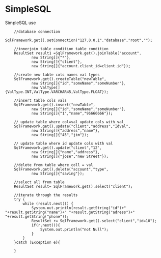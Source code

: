 # SimpleSQL
SimpleSQL use

        //database connection
        SqlFramework.get().setConnection("127.0.0.1","database","root","");
        
        //innerjoin table condition table condition
        ResultSet result1 =SqlFramework.get().joinTable("account",
                new String[]{"*"},
                new String[]{"client"},
                new String[]{"account.client_id=client.id"});
        
        //create new table cols names val types
        SqlFramework.get().createTable("newTable",
                new String[]{"id","someName","someNumber"},
                new ValType[]{ValType.INT,ValType.VARCHAR45,ValType.FLOAT});
        
        //insert table cols vals
        SqlFramework.get().insert("newTable",
                new String[]{"id","someName","someNumber"},
                new String[]{"1","name","96666666"});

        // update table where col=val update cols with val
        SqlFramework.get().update("client","address","Idval",
                new String[]{"address","name"},
                new String[]{"45","jim"});
        
        // update table where id update cols with val
        SqlFramework.get().update("client","12",
                new String[]{"name","address"},
                new String[]{"jose","new Street"});
        
        //delete from table where coll = val
        SqlFramework.get().delete("account","type",
                new String[]{"saving"});

        //select all from table
        ResultSet result= SqlFramework.get().select("client");
        
        //iterate through the results
        try {
            while (result.next()) {
                System.out.println(result.getString("id")+" "+result.getString("name")+" "+result.getString("adress")+" "+result.getString("phone"));
                ResultSet r= SqlFramework.get().select("client","id=10");
                if(r.next()){
                    System.out.println("not Null");
                }
            }
        }catch (Exception e){

        }
